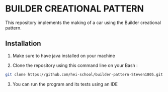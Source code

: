 # BUILDER CREATIONAL PATTERN 

This repository implements the making of a car using the Builder creational pattern.

## Installation

1.  Make sure to have java installed on your machine

2.  Clone the repository using this command line on your Bash :
   ```bash
git clone https://github.com/hei-school/builder-pattern-Steven1805.git
  ```
3.  You can run the program and its tests using an IDE 

